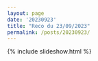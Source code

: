 ```yaml
---
layout: page
date: '20230923'
title: "Reco du 23/09/2023"
permalink: /posts/20230923/
---
```

{% include slideshow.html %}